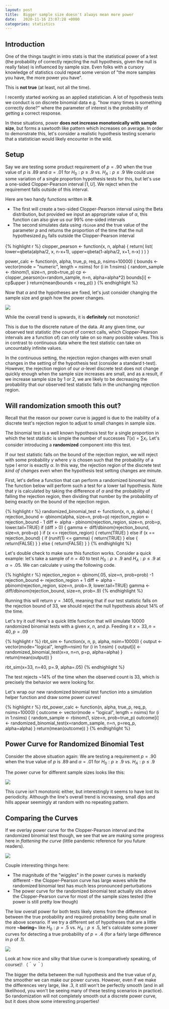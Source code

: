 ```yaml
---
layout: post
title:  Bigger sample size doesn't always mean more power
date:   2020-11-16 23:07:28 +0000
categories: statistics
---
```


## Introduction

One of the things taught in intro stats is that the statistical power of a test (the probability of correctly rejecting the null hypothesis, given the null is really false) is influenced by sample size.
Even folks with a cursory knowledge of statistics could repeat some version of "the more samples you have, the more power you have".

This is **not true** (at least, not all the time).

I recently started working as an applied statistician.
A lot of hypothesis tests we conduct is on discrete binomial data e.g. "how many times is something correctly done?" where the parameter of interest is the probability of getting a correct response.

In these situations, power **does not increase monotonically with sample size**, but forms a sawtooth like pattern which increases on average.
In order to demonstrate this, let's consider a realistic hypothesis testing scenario that a statistician would likely encounter in the wild.

## Setup

Say we are testing some product requirement of $p=.90$ when the true value of $p$ is .89 and $\alpha=.01$ for $H_0: p \geq .9$ vs. $H_A: p \leq .9$
We could use some variation of a single proportion hypothesis tests for this, but let's use a one-sided Clopper-Pearson interval $[1, U]$.
We reject when the requirement falls outside of this interval.

Here are two handy functions written in **R**.
+ The first will create a two-sided Clopper-Pearson interval using the Beta distribution, but provided we input an appropriate value of $\alpha$, this function can also give us our 99% one-sided intervals
+ The second simulates data using `rbinom` and the true value of the parameter $p$ and returns the proportion of the time that the null hypothesized $p_0$ falls outside the Clopper-Pearson interval


{% highlight r %}
clopper_pearson <- function(x, n, alpha) {
	return(
		list(
			lower=qbeta(alpha/2, x, n-x+1),
			upper=qbeta(1-alpha/2, x+1, n-x)
		)
	)
}

power_calc <- function(n, alpha, true_p, req_p, nsims=10000) {
	bounds <- vector(mode = "numeric", length = nsims)
	for (i in 1:nsims) {
		random_sample <- rbinom(1, size=n, prob=true_p)
		cp <- clopper_pearson(x=random_sample, n=n, alpha=alpha*2)
		bounds[i] <- cp$upper
	}
	return(mean(bounds < req_p))
}
{% endhighlight %}

Now that $\alpha$ and the hypotheses are fixed, let's just consider changing the sample size and graph how the power changes.

![](/assets/sawtooth/sawtooth1.png)

While the overall trend is upwards, it is **definitely** not monotonic!

This is due to the discrete nature of the data.
At any given time, our observed test statistic (the count of correct calls, which Clopper-Pearson intervals are a function of) can only take on so many possible values.
This is in contrast to continuous data where the test statistic can take on uncountably infinite values.

In the continuous setting, the rejection region changes with even small changes in the setting of the hypothesis test (consider a standard t-test).
However, the rejection region of our $\alpha$-level discrete test does not change quickly enough when the sample size increases are small, and as a result, if we increase sample size by 1 or 2, we are likely to be decreasing the probability that our observed test statistic falls in the unchanging rejection region.

## Will randomization smooth this out?

Recall that the reason our power curve is jagged is due to the inability of a discrete test's rejection region to adjust to small changes in sample size.

The binomial test is a well known hypothesis test for a single proportion in which the test statistic is simple the number of successes $T(x) = \sum x_i$.
Let's consider introducing a **randomized** component into this test.

If our test statistic falls on the bound of the rejection region, we will reject with some probability $\gamma$ where $\gamma$ is chosen such that the probability of a type I error is exactly $\alpha$.
In this way, the rejection region of the discrete test *kind of changes* even when the hypothesis test setting changes are minute.

First, let's define a function that can perform a randomized binomial test.
The function below will perform such a test for a lower tail hypothesis.
Note that $\gamma$ is calculated by taking the difference of $\alpha$ and the probability of falling the rejection region, then dividing that number by the probability of being exactly on the bound of the rejection region.

{% highlight r %}
randomized_binomial_test <- function(x, n, p, alpha) {
	rejection_bound <- qbinom(alpha, size=n, prob=p) 
	rejection_region <- rejection_bound - 1
	diff <- alpha - pbinom(rejection_region, size=n, prob=p, lower.tail=TRUE)
	if (diff > 0) {
		gamma <- diff/dbinom(rejection_bound, size=n, prob=p)
	}
	if (x <= rejection_region) {
		return(TRUE)
	} else if (x == rejection_bound) {
		if (runif(1) <= gamma) {
			return(TRUE)
		} else {
			return(FALSE)
		}
	} else {
		return(FALSE)
	}
}
{% endhighlight %}

Let's double check to make sure this function works.
Consider a quick example: let's take a sample of $n=40$ to test $H_0: p \geq .9$ and $H_A: p \leq .9$ at $\alpha=.05$.
We can calculate $\gamma$ using the following code.

{% highlight r %}
rejection_region <- qbinom(.05, size=n, prob=prob) -1
rejection_bound <- rejection_region + 1
diff <- alpha - pbinom(rejection_region, size=n, prob=.9, lower.tail=TRUE)
gamma <- diff/dbinom(rejection_bound, size=n, prob=.9)
{% endhighlight %}

Running this will return $\gamma=.1405$, meaning that if our test statistic falls on the rejection bound of 33, we should reject the null hypothesis about 14% of the time.

Let's try it out!
Here's a quick little function that will simulate 10000 randomized binomial tests with a given $x$, $n$, and $p$.
Feeding it $x=33, n=40, p=.09$

{% highlight r %}
rbt_sim <- function(x, n, p, alpha, nsim=10000) {
	output <- vector(mode="logical", length=nsim)
	for (i in 1:nsim) {
		output[i] <- randomized_binomial_test(x=x, n=n, p=p, alpha=alpha)
	}
	return(mean(output))
}

rbt_sim(x=33, n=40, p=.9, alpha=.05)
{% endhighlight %}

The test rejects ~14% of the time when the observed count is 33, which is precisely the behavior we were looking for.

Let's wrap our new randomized binomial test function into a simulation helper function and draw some power curves!

{% highlight r %}
rbt_power_calc <- function(n, alpha, true_p, req_p, nsims=10000) {
	outcome <- vector(mode = "logical", length = nsims)
	for (i in 1:nsims) {
		random_sample <- rbinom(1, size=n, prob=true_p)
		outcome[i] <- randomized_binomial_test(x=random_sample, n=n, p=req_p, alpha=alpha)
	}
	return(mean(outcome))
}
{% endhighlight %}

## Power Curve for Randomized Binomial Test

Consider the above situation again: 
We are testing a requirement $p=.90$ when the true value of $p$ is .89 and $\alpha=.01$ for $H_0: p \geq .9$ vs. $H_A: p \leq .9$

The power curve for different sample sizes looks like this:

![](/assets/sawtooth/sawtooth2.png)

This curve isn't monotonic either, but interestingly it seems to have lost its periodicity.
Although the line's overall trend is increasing, small dips and hills appear seemingly at random with no repeating pattern.

## Comparing the Curves

If we overlay power curve for the Clopper-Pearson interval and the randomized binomial test though, we see that we are making some progress here in *flattening the curve* (little pandemic reference for you future readers). 

![](/assets/sawtooth/sawtooth3.png)

Couple interesting things here:

+ The magnitude of the "wiggles" in the power curves is markedly different - the Clopper-Pearson curve has large waves while the randomized binomial test has much less pronounced perturbations
+ The power curve for the randomized binomial test actually sits above the Clopper-Pearson curve for most of the sample sizes tested (the power is still pretty low though)

The low overall power for both tests likely stems from the difference between the true probability and required probability being quite small in the above scenario.
If we try a different set of hypotheses that are a little more **~boring~** like $H_0:p=.5$ vs. $H_A: p\leq.5$, let's calculate some power curves for detecting a true probability of $p=.4$ (for a fairly large difference in $p$ of .1).

![](/assets/sawtooth/sawtooth4.png)

Look at how nice and silky that blue curve is (comparatively speaking, of course)! （＾ｖ＾）

The bigger the delta between the null hypothesis and the true value of $p$, the smoother we can make our power curves.
However, even if we make the differences very large, like .3, it still won't be perfectly smooth (and in all likelihood, you won't be seeing many of these testing scenarios in practice).
So randomization will not completely smooth out a discrete power curve, but it does show some interesting properties!
